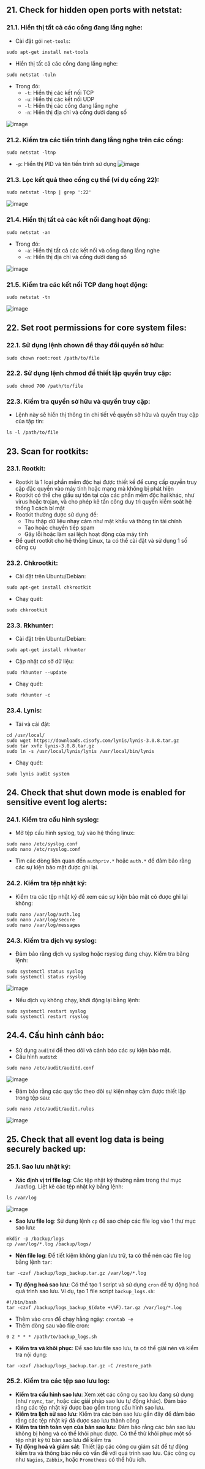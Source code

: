 ## 21. Check for hidden open ports with netstat:
### 21.1. Hiển thị tất cả các cổng đang lắng nghe:
- Cài đặt gói `net-tools`:
```
sudo apt-get install net-tools
```
- Hiển thị tất cả các cổng đang lắng nghe:
```
sudo netstat -tuln
```
- Trong đó:
  - `-t`: Hiển thị các kết nối TCP
  - `-u`: Hiển thị các kết nối UDP
  - `-l`: Hiển thị các cổng đang lắng nghe
  - `-n`: Hiển thị địa chỉ và cổng dưới dạng số

![image](https://github.com/user-attachments/assets/626d750a-d967-4069-a89a-f47681e661ae)

### 21.2. Kiểm tra các tiến trình đang lắng nghe trên các cổng:
```
sudo netstat -ltnp
```
- `-p`: Hiển thị PID và tên tiến trình sử dụng
![image](https://github.com/user-attachments/assets/96254b31-5faa-497b-b126-63ff42e4e4c9)

### 21.3. Lọc kết quả theo cổng cụ thể (ví dụ cổng 22):
```
sudo netstat -ltnp | grep ':22'
```
![image](https://github.com/user-attachments/assets/8e262170-b81e-43fc-a3e8-fd042d698a92)

### 21.4. Hiển thị tất cả các kết nối đang hoạt động:
```
sudo netstat -an
```
- Trong đó:
  - `-a`: Hiển thị tất cả các kết nối và cổng đang lắng nghe
  - `-n`: Hiển thị địa chỉ và cổng dưới dạng số
 
![image](https://github.com/user-attachments/assets/523ca873-5633-4f8a-b22f-951816660b44)

### 21.5. Kiểm tra các kết nối TCP đang hoạt động:
```
sudo netstat -tn
```

![image](https://github.com/user-attachments/assets/5da6b515-8105-4d57-a85e-e28ee1975c98)

## 22. Set root permissions for core system files: 
### 22.1. Sử dụng lệnh chown để thay đổi quyền sở hữu:
```
sudo chown root:root /path/to/file
```

### 22.2. Sử dụng lệnh chmod để thiết lập quyền truy cập:
```
sudo chmod 700 /path/to/file
```

### 22.3. Kiểm tra quyền sở hữu và quyền truy cập: 
- Lệnh này sẽ hiển thị thông tin chi tiết về quyền sở hữu và quyền truy cập của tập tin:
```
ls -l /path/to/file
```

## 23. Scan for rootkits:
### 23.1. Rootkit:
- Rootkit là 1 loại phần mềm độc hại được thiết kế để cung cấp quyền truy cập đặc quyền vào máy tính hoặc mạng mà không bị phát hiện
- Rootkit có thể che giấu sự tồn tại của các phần mềm độc hại khác, như virus hoặc trojan, và cho phép kẻ tấn công duy trì quyền kiểm soát hệ thống 1 cách bí mật
- Rootkit thường được sử dụng để:
  - Thu thập dữ liệu nhạy cảm như mật khẩu và thông tin tài chính
  - Tạo hoặc chuyển tiếp spam
  - Gây lỗi hoặc làm sai lệch hoạt động của máy tính
- Để quét rootkit cho hệ thống Linux, ta có thể cài đặt và sử dụng 1 số công cụ
### 23.2. Chkrootkit:
- Cài đặt trên Ubuntu/Debian:
```
sudo apt-get install chkrootkit
```

- Chạy quét:
```
sudo chkrootkit 
```

### 23.3. Rkhunter:
- Cài đặt trên Ubuntu/Debian:
```
sudo apt-get install rkhunter
```

- Cập nhật cơ sở dữ liệu:
```
sudo rkhunter --update
```

- Chạy quét:
```
sudo rkhunter -c
```

### 23.4. Lynis:
- Tải và cài đặt:
```
cd /usr/local/
sudo wget https://downloads.cisofy.com/lynis/lynis-3.0.8.tar.gz
sudo tar xvfz lynis-3.0.8.tar.gz
sudo ln -s /usr/local/lynis/lynis /usr/local/bin/lynis
```

- Chạy quét:
```
sudo lynis audit system
```

## 24. Check that shut down mode is enabled for sensitive event log alerts:
### 24.1. Kiểm tra cấu hình syslog:
- Mở tệp cấu hình syslog, tuỳ vào hệ thống linux:
```
sudo nano /etc/syslog.conf
sudo nano /etc/rsyslog.conf
```
- Tìm các dòng liên quan đến `authpriv.*` hoặc `auth.*` để đảm bảo rằng các sự kiện bảo mật được ghi lại.

### 24.2. Kiểm tra tệp nhật ký:
- Kiểm tra các tệp nhật ký để xem các sự kiện bảo mật có được ghi lại không:
```
sudo nano /var/log/auth.log
sudo nano /var/log/secure
sudo nano /var/log/messages
```
### 24.3. Kiểm tra dịch vụ syslog:
- Đảm bảo rằng dịch vụ syslog hoặc rsyslog đang chạy. Kiểm tra bằng lệnh:
```
sudo systemctl status syslog
sudo systemctl status rsyslog
```
![image](https://github.com/user-attachments/assets/77bb119e-e7af-4bb3-bf1e-a91ac6c63340)

- Nếu dịch vụ không chạy, khởi động lại bằng lệnh:
```
sudo systemctl restart syslog
sudo systemctl restart rsyslog
```

## 24.4. Cấu hình cảnh báo:
- Sử dụng `auditd` để theo dõi và cảnh báo các sự kiện bảo mật.
- Cấu hình `auditd`:
```
sudo nano /etc/audit/auditd.conf
```
![image](https://github.com/user-attachments/assets/38222daa-7bef-4972-95b1-bb9f3cdaf952)

- Đảm bảo rằng các quy tắc theo dõi sự kiện nhạy cảm được thiết lập trong tệp sau:
```
sudo nano /etc/audit/audit.rules
```

![image](https://github.com/user-attachments/assets/4dab64b0-6d5b-477c-9c1a-aca4a9574f22)

## 25. Check that all event log data is being securely backed up:
### 25.1. Sao lưu nhật ký:
- **Xác định vị trí file log**: Các tệp nhật ký thường nằm trong thư mục /var/log. Liệt kê các tệp nhật ký bằng lệnh:
```
ls /var/log
```
![image](https://github.com/user-attachments/assets/86320e77-a865-40de-ab52-087939e3b21b)

- **Sao lưu file log**: Sử dụng lệnh `cp` để sao chép các file log vào 1 thư mục sao lưu:
```
mkdir -p /backup/logs
cp /var/log/*.log /backup/logs/
```

- **Nén file log**: Để tiết kiệm không gian lưu trữ, ta có thể nén các file log bằng lệnh `tar`:
```
tar -czvf /backup/logs_backup.tar.gz /var/log/*.log
```

- **Tự động hoá sao lưu**: Có thể tạo 1 script và sử dụng `cron` để tự động hoá quá trình sao lưu. Ví dụ, tạo 1 file script `backup_logs.sh`:
```
#!/bin/bash
tar -czvf /backup/logs_backup_$(date +\%F).tar.gz /var/log/*.log
```
- Thêm vào `cron` để chạy hằng ngày: `crontab -e`
- Thêm dòng sau vào file cron:
```
0 2 * * * /path/to/backup_logs.sh
```

- **Kiểm tra và khôi phục**: Để sao lưu file sao lưu, ta có thể giải nén và kiểm tra nội dụng:
```
tar -xzvf /backup/logs_backup.tar.gz -C /restore_path
```

### 25.2. Kiểm tra các tệp sao lưu log:
- **Kiểm tra cấu hình sao lưu**: Xem xét các công cụ sao lưu đang sử dụng (như `rsync`, `tar`, hoặc các giải pháp sao lưu tự động khác). Đảm bảo rằng các tệp nhật ký được bao gồm trong cấu hình sao lưu.
- **Kiểm tra lịch sử sao lưu**: Kiểm tra các bản sao lưu gần đây để đảm bảo rằng các tệp nhật ký đã được sao lưu thành công
- **Kiểm tra tính toàn vẹn của bản sao lưu**: Đảm bảo rằng các bản sao lưu không bị hỏng và có thể khôi phục được. Có thể thử khôi phục một số tệp nhật ký từ bản sao lưu để kiểm tra
- **Tự động hoá và giám sát**: Thiết lập các công cụ giám sát để tự động kiểm tra và thông báo nếu có vấn đề với quá trình sao lưu. Các công cụ như `Nagios`, `Zabbix`, hoặc `Prometheus` có thể hữu ích.

